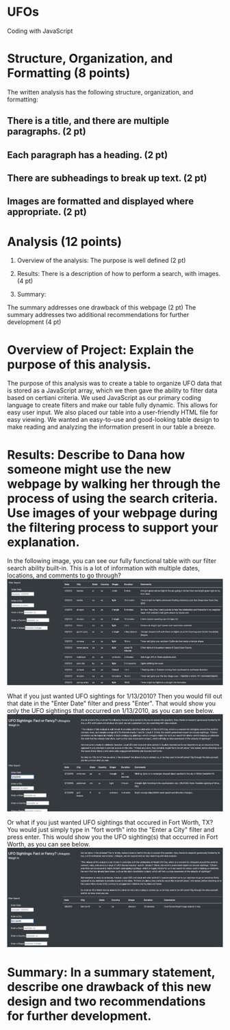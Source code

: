# UFOs
Coding with JavaScript

# Structure, Organization, and Formatting (8 points)
The written analysis has the following structure, organization, and formatting:

## There is a title, and there are multiple paragraphs. (2 pt)
## Each paragraph has a heading. (2 pt)
## There are subheadings to break up text. (2 pt)
## Images are formatted and displayed where appropriate. (2 pt)


# Analysis (12 points)
1. Overview of the analysis: The purpose is well defined (2 pt)


2. Results: There is a description of how to perform a search, with images. (4 pt)

3. Summary:

The summary addresses one drawback of this webpage (2 pt)
The summary addresses two additional recommendations for further development (4 pt)

# Overview of Project: Explain the purpose of this analysis.
The purpose of this analysis was to create a table to organize UFO data that is stored as a JavaScript array, which we then gave the ability to filter data based on certiani criteria. We used JavaScript as our primary coding language to create filters and make our table fully dynamic. This allows for easy user input. We also placed our table into a user-friendly HTML file for easy viewing. We wanted an easy-to-use and good-looking table design to make reading and analyzing the information present in our table a breeze. 


# Results: Describe to Dana how someone might use the new webpage by walking her through the process of using the search criteria. Use images of your webpage during the filtering process to support your explanation.

In the following image, you can see our fully functional table with our filter search ability built-in. This is a lot of information with multiple dates, locations, and comments to go through? ![full_table.png](static/images/full_table.png)

What if you just wanted UFO sightings for 1/13/2010? Then you would fill out that date in the "Enter Date" filter and press "Enter". That would show you only the UFO sightings that occurred on 1/13/2010, as you can see below. ![1.13.png](static/images/1.13.png)

Or what if you just wanted UFO sightings that occured in Fort Worth, TX? You would just simply type in "fort worth" into the "Enter a City" filter and press enter. This would show you the UFO sighting(s) that occurred in Fort Worth, as you can see below. ![fort_worth.png](static/images/fort_worth.png)

# Summary: In a summary statement, describe one drawback of this new design and two recommendations for further development.
